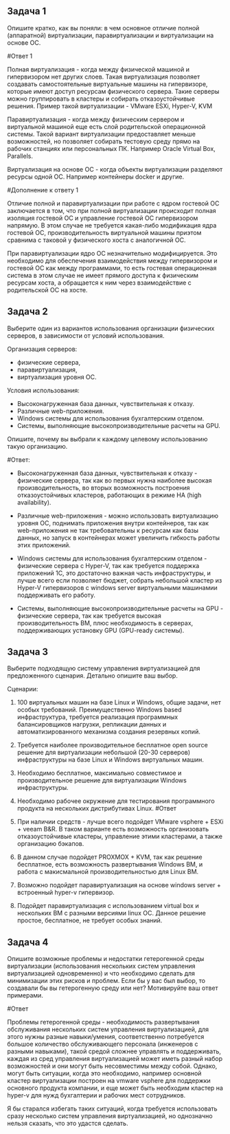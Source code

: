 ## Задача 1

Опишите кратко, как вы поняли: в чем основное отличие полной (аппаратной) виртуализации, паравиртуализации и виртуализации на основе ОС.

#Ответ 1

Полная виртуализация - когда между физической машиной и гипервизором нет других слоев. Такая виртуализация позволяет создавать самостоятельные виртуальные машины на гипервизоре, которые имеют доступ ресурсам физического сервера. Такие серверы можно группировать в кластеры и собирать отказоустойчивые решения. Пример такой виртуализации - VMware ESXi, Hyper-V, KVM

Паравиртуализация - когда между физическим сервером и виртуальной машиной еще есть слой родительской операционной системы. Такой вариант виртуализации предоставляет меньше возможностей, но позволяет собирать тестовую среду прямо на рабочих станциях или персональных ПК. Например Oracle Virtual Box, Parallels.

Виртуализация на основе ОС - когда объекты виртуализации разделяют ресурсы одной ОС. Например контейнеры docker и другие.

#Дополнение к ответу 1

Отличие полной и паравиртуализации при работе с ядром гостевой ОС заключается в том, что при полной виртуализации происходит полная изоляция гостевой ОС и управление гостевой ОС гипервизором напрямую. В этом случае не требуется какая-либо модификация ядра гостевой ОС, производительность виртуальной машины приэтом сравнима с таковой у физического хоста с аналогичной ОС.

При паравиртуализации ядро ОС незначительно модифицируется. Это необходимо для обеспечения взаимодействия между гипервизором и гостевой ОС как между программами, то есть гостевая операционная система в этом случае не имеет прямого доступа к физическим ресурсам хоста, а обращается к ним через взаимодействие с родительской ОС на хосте.

## Задача 2

Выберите один из вариантов использования организации физических серверов, в зависимости от условий использования.

Организация серверов:
- физические сервера,
- паравиртуализация,
- виртуализация уровня ОС.

Условия использования:
- Высоконагруженная база данных, чувствительная к отказу.
- Различные web-приложения.
- Windows системы для использования бухгалтерским отделом.
- Системы, выполняющие высокопроизводительные расчеты на GPU.

Опишите, почему вы выбрали к каждому целевому использованию такую организацию.

#Ответ:

 - Высоконагруженная база данных, чувствительная к отказу - физические сервера, так как во первых нужна наиболее высокая производительность, во вторых возможность построения отказоустойчивых кластеров, работающих в режиме HA (high availability).

- Различные web-приложения - можно использовать виртуализацию уровня ОС, поднимать приложения внутри контейнеров, так как web-приложения не так требовательны к ресурсам как базы данных, но запуск в контейнерах может увеличить гибкость работы этих приложений.

- Windows системы для использования бухгалтерским отделом - физические сервера с Hyper-V, так как требуется поддержка приложений 1С, это достаточно важная часть инфраструктуры, и лучше всего если позволяет бюджет, собрать небольшой кластер из Hyper-V гипервизоров с windows server виртуальными машинамии поддерживать его работу.

- Системы, выполняющие высокопроизводительные расчеты на GPU - физические сервера, так как требуется высокая производительность ВМ, плюс необходимость в серверах, поддерживающих установку GPU (GPU-ready системы).

## Задача 3

Выберите подходящую систему управления виртуализацией для предложенного сценария. Детально опишите ваш выбор.

Сценарии:

1. 100 виртуальных машин на базе Linux и Windows, общие задачи, нет особых требований. Преимущественно Windows based инфраструктура, требуется реализация программных балансировщиков нагрузки, репликации данных и автоматизированного механизма создания резервных копий.
2. Требуется наиболее производительное бесплатное open source решение для виртуализации небольшой (20-30 серверов) инфраструктуры на базе Linux и Windows виртуальных машин.
3. Необходимо бесплатное, максимально совместимое и производительное решение для виртуализации Windows инфраструктуры.
4. Необходимо рабочее окружение для тестирования программного продукта на нескольких дистрибутивах Linux.
#Ответ

1. При наличии средств - лучше всего подойдет VMware vsphere + ESXi + veeam B&R. В таком варианте есть возможность организовать отказоустойчивые кластеры, управление этими кластерами, а также организацию бэкапов.

2. В данном случае подойдет PROXMOX + KVM, так как решение бесплатное, есть возможность развертывания Windows ВМ, и работа с макисмальной производительностью для Linux ВМ.

3. Возможно подойдет паравиртуализация на основе windows server + встроенный hyper-v гипервизор.

4. Подойдет паравиртуализация с использованием virtual box и нескольких ВМ с разными версиями linux ОС. Данное решение простое, бесплатное, не требует особых знаний.

## Задача 4

Опишите возможные проблемы и недостатки гетерогенной среды виртуализации (использования нескольких систем управления виртуализацией одновременно) и что необходимо сделать для минимизации этих рисков и проблем. Если бы у вас был выбор, то создавали бы вы гетерогенную среду или нет? Мотивируйте ваш ответ примерами.

#Ответ

Проблемы гетерогенной среды - необходимость развертывания обслуживания нескольких систем управления виртуализацией, для этого нужны разные навыки/умения, соответственно потребуется большое количество обслуживающего персонала (инженеров с разными навыками), такой средой сложнее управлять и поддерживать, каждая из сред управления виртуализацией может иметь разный набор возможностей и они могут быть несовместимы между собой. 
Однако, могут быть ситуации, когда это необходимо, например основной кластер виртуализации построен на vmware vsphere для поддержки основного продукта компании, и еще может быть необходим кластер на hyper-v для нужд бухгалтерии и рабочих мест сотрудников.

Я бы старался избегать таких ситуаций, когда требуется использовать сразу несколько систем управления виртуализацией, но однозначно нельзя сказать, что это удастся сделать. 
